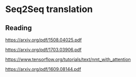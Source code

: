 # Seq2Seq translation




## Reading

https://arxiv.org/pdf/1508.04025.pdf

https://arxiv.org/pdf/1703.03906.pdf

https://www.tensorflow.org/tutorials/text/nmt_with_attention

https://arxiv.org/pdf/1609.08144.pdf

